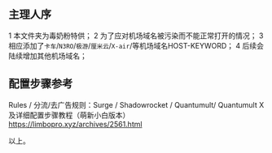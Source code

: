 ## 主理人序
1 本文件夹为毒奶粉特供；
2 为了应对机场域名被污染而不能正常打开的情况；
3 相应添加了`卡车`/`N3RO`/`极游`/`厘米云`/`X-air`/等机场域名HOST-KEYWORD；
4 后续会陆续增加其他机场域名；
## 配置步骤参考
 Rules / 分流/去广告规则：Surge / Shadowrocket / Quantumult/ Quantumult X 及详细配置步骤教程（萌新小白版本）
 https://limbopro.xyz/archives/2561.html

 以上。



